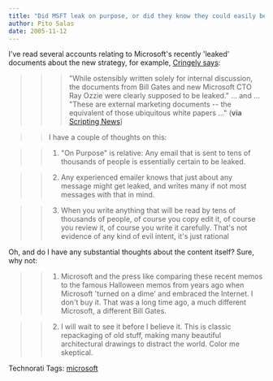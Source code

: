 ```yaml
---
title: "Did MSFT leak on purpose, or did they know they could easily be leaked?"
author: Pito Salas
date: 2005-11-12
---
```




I've read several accounts relating to Microsoft's recently 'leaked' documents
about the new strategy, for example, [Cringely
says](<http://www.pbs.org/cringely/pulpit/pulpit20051110.html>):

>>

>>> "While ostensibly written solely for internal discussion, the documents
from Bill Gates and new Microsoft CTO Ray Ozzie were clearly supposed to be
leaked." … and … "These are external marketing documents -- the equivalent of
those ubiquitous white papers …" (**via** [Scripting
News](<http://www.scripting.com/2005/11/12.html#When:11:42:38PM>))

>>

>> I have a couple of thoughts on this:

>>

>>   1. "On Purpose" is relative: Any email that is sent to tens of thousands
of people is essentially certain to be leaked.

>>   2. Any experienced emailer knows that just about any message might get
leaked, and writes many if not most messages with that in mind.

>>   3. When you write anything that will be read by tens of thousands of
people, of course you copy edit it, of course you review it, of course you
write it carefully. That's not evidence of any kind of evil intent, it's just
rational

>>

Oh, and do I have any substantial thoughts about the content itself? Sure, why
not:

>>

>>   1. Microsoft and the press like comparing these recent memos to the
famous Halloween memos from years ago when Microsoft 'turned on a dime' and
embraced the Internet. I don't buy it. That was a long time ago, a much
different Microsoft, a different Bill Gates.

>>   2. I will wait to see it before I believe it. This is classic repackaging
of old stuff, making many beautiful architectural drawings to distract the
world. Color me skeptical.

>>

Technorati Tags: [microsoft](<http://www.technorati.com/tag/microsoft>)


